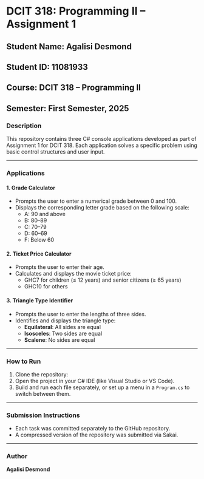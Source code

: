 # DCIT 318: Programming II – Assignment 1

## Student Name: Agalisi Desmond  
## Student ID: 11081933  
## Course: DCIT 318 – Programming II  
## Semester: First Semester, 2025  

### Description

This repository contains three C# console applications developed as part of Assignment 1 for DCIT 318. Each application solves a specific problem using basic control structures and user input.

---

### Applications

#### 1. Grade Calculator
- Prompts the user to enter a numerical grade between 0 and 100.
- Displays the corresponding letter grade based on the following scale:
  - A: 90 and above  
  - B: 80–89  
  - C: 70–79  
  - D: 60–69  
  - F: Below 60  

#### 2. Ticket Price Calculator
- Prompts the user to enter their age.
- Calculates and displays the movie ticket price:
  - GHC7 for children (≤ 12 years) and senior citizens (≥ 65 years)  
  - GHC10 for others  

#### 3. Triangle Type Identifier
- Prompts the user to enter the lengths of three sides.
- Identifies and displays the triangle type:
  - **Equilateral**: All sides are equal  
  - **Isosceles**: Two sides are equal  
  - **Scalene**: No sides are equal  

---

### How to Run

1. Clone the repository:
2. Open the project in your C# IDE (like Visual Studio or VS Code).
3. Build and run each file separately, or set up a menu in a `Program.cs` to switch between them.

---

### Submission Instructions

- Each task was committed separately to the GitHub repository.
- A compressed version of the repository was submitted via Sakai.

---

### Author

**Agalisi Desmond**  
